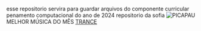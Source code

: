 esse repositorio servira para guardar arquivos do componente curricular penamento computacional do ano de 2024
repositorio da sofia 
![PICAPAU](https://media1.tenor.com/m/mXgVRO2zbRoAAAAd/pica-pau.gif)
MELHOR MÚSICA DO MÊS [TRANCE](https://www.youtube.com/watch?v=uWdHM3-2cpU&pp=ygUHVFJBTkNFIA%3D%3D)
